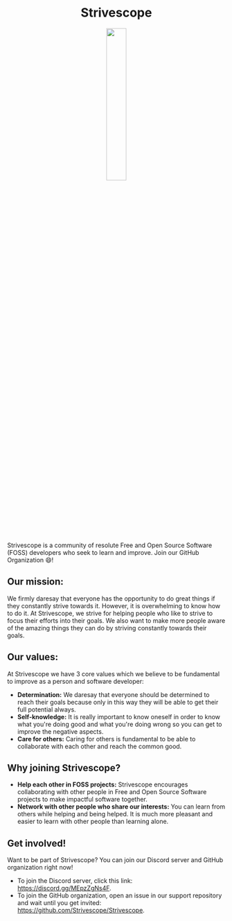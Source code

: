 <h1 align="center">Strivescope</h1>
<p align="center"><img width="30%" src="https://user-images.githubusercontent.com/46727048/214757670-5c3b3abc-312b-4f37-b2e7-5908fa8857c2.png" /></p>

Strivescope is a community of resolute Free and Open Source Software (FOSS) developers who seek to learn and improve. Join our GitHub Organization 😄!

## Our mission:
We firmly daresay that everyone has the opportunity to do great things if they constantly strive towards it. However, it is overwhelming to know how to do it. At Strivescope, we strive for helping people who like to strive to focus their efforts into their goals. We also want to make more people aware of the amazing things they can do by striving constantly towards their goals.

## Our values:
At Strivescope we have 3 core values which we believe to be fundamental to improve as a person and software developer:

- **Determination:** We daresay that everyone should be determined to reach their goals because only in this way they will be able to get their full potential always.
- **Self-knowledge:** It is really important to know oneself in order to know what you're doing good and what you're doing wrong so you can get to improve the negative aspects.
- **Care for others:** Caring for others is fundamental to be able to collaborate with each other and reach the common good.

## Why joining Strivescope?
- **Help each other in FOSS projects:** Strivescope encourages collaborating with other people in Free and Open Source Software projects to make impactful software together.
- **Network with other people who share our interests:** You can learn from others while helping and being helped. It is much more pleasant and easier to learn with other people than learning alone.

## Get involved!
Want to be part of Strivescope? You can join our Discord server and GitHub organization right now!
- To join the Discord server, click this link: https://discord.gg/MEpzZgNs4F.
- To join the GitHub organization, open an issue in our support repository and wait until you get invited: https://github.com/Strivescope/Strivescope.
